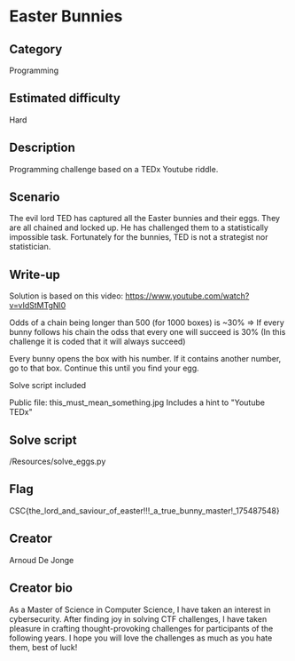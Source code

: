 # Easter Bunnies

## Category
Programming

## Estimated difficulty
Hard

## Description
Programming challenge based on a TEDx Youtube riddle.

## Scenario
The evil lord TED has captured all the Easter bunnies and their eggs. They are all chained and locked up. He has challenged them to a statistically impossible task. Fortunately for the bunnies, TED is not a strategist nor statistician.

## Write-up
Solution is based on this video: https://www.youtube.com/watch?v=vIdStMTgNl0

Odds of a chain being longer than 500 (for 1000 boxes) is ~30% => If every bunny follows his chain the odss that every one will succeed is 30% 
(In this challenge it is coded that it will always succeed)

Every bunny opens the box with his number. If it contains another number, go to that box. Continue this until you find your egg. 

Solve script included

Public file: this_must_mean_something.jpg
Includes a hint to "Youtube TEDx"

## Solve script
/Resources/solve_eggs.py

## Flag
CSC{the_lord_and_saviour_of_easter!!!_a_true_bunny_master!_175487548}

## Creator
Arnoud De Jonge

## Creator bio
As a Master of Science in Computer Science, I have taken an interest in cybersecurity. After finding joy in solving CTF challenges, I have taken pleasure in crafting thought-provoking challenges for participants of the following years. I hope you will love the challenges as much as you hate them, best of luck!
